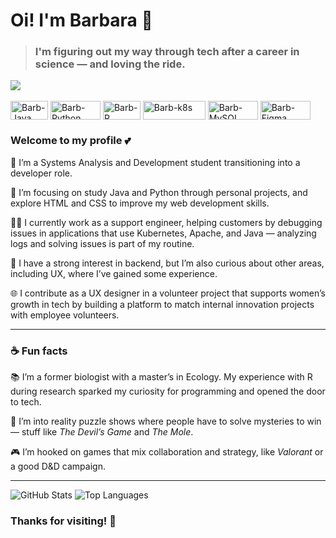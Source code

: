 # Oi! I'm Barbara 👋  
> ### I'm figuring out my way through tech after a career in science — and loving the ride.

<div>
  <img src="https://streak-stats.demolab.com?user=barbarazucatti&theme=dracula&hide_border=true&border_radius=10" />
</div>

<div style="display: inline_block"><br>
  <img align="center" alt="Barb-Java" height="30" width="60" src="https://img.shields.io/badge/java-%23ED8B00.svg?style=for-the-badge&logo=openjdk&logoColor=white">
  <img align="center" alt="Barb-Python" height="30" width="80" src="https://img.shields.io/badge/python-3670A0?style=for-the-badge&logo=python&logoColor=ffdd54">
  <img align="center" alt="Barb-R" height="30" width="60" src="https://img.shields.io/badge/r-%23276DC3.svg?style=for-the-badge&logo=r&logoColor=white">
  <img align="center" alt="Barb-k8s" height="30" width="100" src="https://img.shields.io/badge/Kubernetes-326CE5.svg?style=for-the-badge&logo=Kubernetes&logoColor=white">
  <img align="center" alt="Barb-MySQL" height="30" width="80" src="https://img.shields.io/badge/mysql-4479A1.svg?style=for-the-badge&logo=mysql&logoColor=white">
  <img align="center" alt="Barb-Figma" height="30" width="80" src="https://img.shields.io/badge/figma-%23F24E1E.svg?style=for-the-badge&logo=figma&logoColor=white">
</div>

### Welcome to my profile 💕

🔭 I’m a Systems Analysis and Development student transitioning into a developer role.
  
🌱  I’m focusing on study Java and Python through personal projects, and explore HTML and CSS to improve my web development skills.
  
👩‍💻  I currently work as a support engineer, helping customers by debugging issues in applications that use Kubernetes, Apache, and Java — analyzing logs and solving issues is part of my routine.
  
🎯  I have a strong interest in backend, but I’m also curious about other areas, including UX, where I’ve gained some experience.

🌐  I contribute as a UX designer in a volunteer project that supports women’s growth in tech by building a platform to match internal innovation projects with employee volunteers.

---

### ☕ Fun facts

📚 I’m a former biologist with a master’s in Ecology. My experience with R during research sparked my curiosity for programming and opened the door to tech.

🔎 I’m into reality puzzle shows where people have to solve mysteries to win — stuff like _The Devil’s Game_ and _The Mole_.

🎮 I’m hooked on games that mix collaboration and strategy, like _Valorant_ or a good D&D campaign.

---
![GitHub Stats](https://github-readme-stats.vercel.app/api?username=barbarazucatti&show_icons=true&hide=stars&theme=dracula) 
![Top Languages](https://github-readme-stats.vercel.app/api/top-langs/?username=barbarazucatti&layout=compact&theme=dracula)


### Thanks for visiting! 🚀
